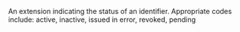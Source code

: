 An extension indicating the status of an identifier. Appropriate codes include: active, inactive, issued in error, revoked, pending